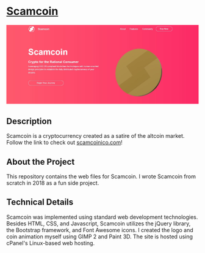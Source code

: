 # [Scamcoin](http://scamcoinico.com)


<p align="center">

  <img src="https://github.com/abewheel/Scamcoin/blob/master/scamcoinss.JPG" alt="Website screenshot"/>

</p>



## Description


Scamcoin is a cryptocurrency created as a satire of the altcoin market. Follow the link to check out [scamcoinico.com](http://scamcoinico.com)!


## About the Project


This repository contains the web files for Scamcoin. I wrote Scamcoin from scratch in 2018 as a fun side project.


## Technical Details


Scamcoin was implemented using standard web development technologies. Besides HTML, CSS, and Javascript, Scamcoin utilizes the jQuery library, the Bootstrap framework, and Font Awesome icons. I created the logo and coin animation myself using GIMP 2 and Paint 3D. The site is hosted using cPanel's Linux-based web hosting.